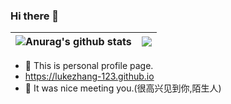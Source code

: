 ### Hi there 👋

| <img align="center" src="https://github-readme-stats-xcanwin.vercel.app/api?username=lukezhang-123&show_icons=true&theme=algolia&hide=contribs,prs" alt="Anurag's github stats" /> | <img align="center" src="https://github-readme-stats-xcanwin.vercel.app/api/top-langs/?username=lukezhang-123&layout=compact&theme=algolia" /> |
| ------------- | ------------- |

- 🤔 This is personal profile page.
- https://lukezhang-123.github.io
- 👯 It was nice meeting you.(很高兴见到你,陌生人)

<!--
**lukezhang-123/lukezhang-123** is a ✨ _special_ ✨ repository because its `README.md` (this file) appears on your GitHub profile.

Here are some ideas to get you started:

- 🔭 I’m currently working on ...
- 🌱 I’m currently learning ...
- 👯 I’m looking to collaborate on ...
- 🤔 I’m looking for help with ...
- 💬 Ask me about ...
- 📫 How to reach me: ...
lukezhang-123
- ⚡ Fun fact: ...
-->
